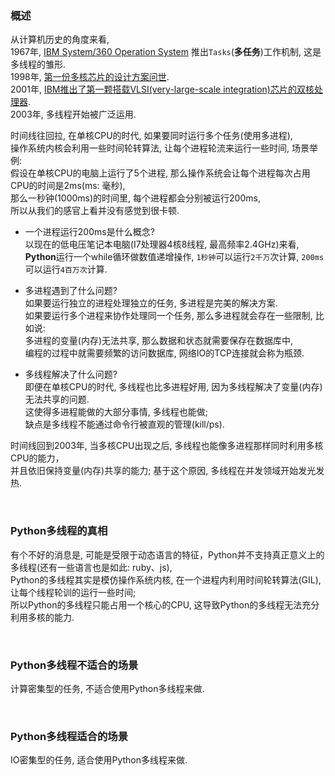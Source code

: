### 概述
从计算机历史的角度来看,   
1967年, [IBM System/360 Operation System](https://en.wikipedia.org/wiki/OS/360_and_successors#MVT) 推出`Tasks`(**多任务**)工作机制, 这是多线程的雏形.    
1998年, [第一份多核芯片的设计方案问世](https://medium.com/nerd-for-tech/multi-core-processors-53ee2899f90f).  
2001年, [IBM推出了第一颗搭载VLSI(very-large-scale integration)芯片的双核处理器](https://www.ibm.com/ibm/history/ibm100/us/en/icons/power4/).  
2003年, 多线程开始被广泛运用.  

时间线往回拉, 在单核CPU的时代, 如果要同时运行多个任务(使用多进程),   
操作系统内核会利用一些时间轮转算法, 让每个进程轮流来运行一些时间, 场景举例:  
假设在单核CPU的电脑上运行了5个进程, 那么操作系统会让每个进程每次占用CPU的时间是2ms(ms: 毫秒),   
那么一秒钟(1000ms)的时间里, 每个进程都会分别被运行200ms,  
所以从我们的感官上看并没有感觉到很卡顿.  

- 一个进程运行200ms是什么概念?  
  以现在的低电压笔记本电脑(I7处理器4核8线程, 最高频率2.4GHz)来看,  
  **Python**运行一个while循环做数值递增操作, `1秒钟`可以运行`2千万`次计算, `200ms`可以运行`4百万次`计算.  


- 多进程遇到了什么问题?  
  如果要运行独立的进程处理独立的任务, 多进程是完美的解决方案.  
  如果要运行多个进程来协作处理同一个任务, 那么多进程就会存在一些限制, 比如说:   
  多进程的变量(内存)无法共享, 那么数据和状态就需要保存在数据库中,   
  编程的过程中就需要频繁的访问数据库, 网络IO的TCP连接就会称为瓶颈.  


- 多线程解决了什么问题?  
  即便在单核CPU的时代, 多线程也比多进程好用, 因为多线程解决了变量(内存)无法共享的问题.  
  这使得多进程能做的大部分事情, 多线程也能做;   
  缺点是多线程不能通过命令行被直观的管理(kill/ps).

时间线回到2003年, 当多核CPU出现之后, 多线程也能像多进程那样同时利用多核CPU的能力，  
并且依旧保持变量(内存)共享的能力; 基于这个原因, 多线程在并发领域开始发光发热.  

&nbsp;  
### Python多线程的真相
有个不好的消息是, 可能是受限于动态语言的特征，Python并不支持真正意义上的多线程(还有一些语言也是如此: ruby、js),   
Python的多线程其实是模仿操作系统内核, 在一个进程内利用时间轮转算法(GIL), 让每个线程轮训的运行一些时间;   
所以Python的多线程只能占用一个核心的CPU, 这导致Python的多线程无法充分利用多核的能力.  


&nbsp;  
### Python多线程不适合的场景
计算密集型的任务, 不适合使用Python多线程来做.  


&nbsp;  
### Python多线程适合的场景
IO密集型的任务, 适合使用Python多线程来做.  

